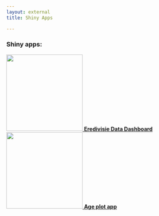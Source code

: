```yaml
---
layout: external
title: Shiny Apps

---
```


### Shiny apps:
<a href="http://tussendelinies.nl/data-dashboard">
<img src="https://raw.githubusercontent.com/RobinKoetsier/robinkoetsier.github.io/master/assets/img/shiny/shinyTDL.png"
     style="width:200px">  
<a href="http://tussendelinies.nl/data-dashboard"><strong>Eredivisie Data Dashboard</strong></a>

<a href="http://shinynew.robinkoetsier.nl/AppTwo">
<img src="https://raw.githubusercontent.com/RobinKoetsier/robinkoetsier.github.io/master/assets/img/shiny/shinyAge.png"
     style="width:200px">  
<a href="http://shinynew.robinkoetsier.nl/AppTwo"><strong>Age plot app</strong></a>
